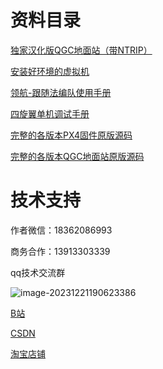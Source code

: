 # 资料目录

[独家汉化版QGC地面站（带NTRIP）](GGS.md)

[安装好环境的虚拟机](VMWARE.md)

[领航-跟随法编队使用手册](SWARM.md)

[四旋翼单机调试手册](SUMMARY.md)

[完整的各版本PX4固件原版源码](PX4.md)

[完整的各版本QGC地面站原版源码](QGC.md)

# 技术支持

作者微信：18362086993

商务合作：13913303339

qq技术交流群

![image-20231221190623386](/home/cwkj/.config/Typora/typora-user-images/image-20231221190623386.png)

[B站](https://space.bilibili.com/479817593?spm_id_from=333.1007.0.0)

[CSDN](https://blog.csdn.net/qq_38768959?type=blog)

[淘宝店铺](https://shop458667071.taobao.com/shop/view_shop.htm?spm=a21n57.1.0.0.6bd6523cMx1Fbu&appUid=RAzN8HWV6xjE4djiUHKpdFbFmFCrwkJ4qfhcSL65RdJ2qoiFSUz)
